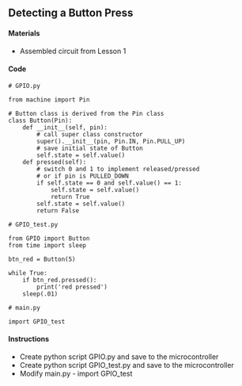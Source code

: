 ## Detecting a Button Press

#### Materials
 - Assembled circuit from Lesson 1

#### Code
```
# GPIO.py

from machine import Pin

# Button class is derived from the Pin class
class Button(Pin):
    def __init__(self, pin):
        # call super class constructor
        super().__init__(pin, Pin.IN, Pin.PULL_UP)
        # save initial state of Button
        self.state = self.value()
    def pressed(self):
        # switch 0 and 1 to implement released/pressed
        # or if pin is PULLED_DOWN
        if self.state == 0 and self.value() == 1:
            self.state = self.value()
            return True
        self.state = self.value()
        return False
```
```
# GPIO_test.py

from GPIO import Button
from time import sleep

btn_red = Button(5)

while True:
    if btn_red.pressed():
        print('red pressed')
    sleep(.01)
```
```
# main.py

import GPIO_test
```
#### Instructions
 - Create python script GPIO.py and save to the microcontroller
 - Create python script GPIO_test.py and save to the microcontroller
 - Modify main.py - import GPIO_test
